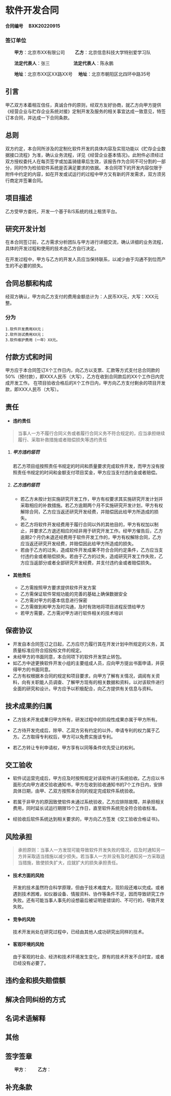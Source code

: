 # 软件开发合同

#### 合同编号 &emsp;BXK20220915

### 签订单位
&emsp;&emsp;**甲方**：北京市XX有限公司
&emsp;&emsp;**乙方**：北京信息科技大学特别爱学习队

&emsp;&emsp;**法定代表人**：张三
&emsp;&emsp;&emsp;&emsp;&emsp;**法定代表人**：陈永鹏

&emsp;&emsp;**地址**：北京市XX区XX路XX号
&emsp;**地址**：北京市朝阳区北四环中路35号

## 引言

甲乙双方本着相互信任，真诚合作的原则，经双方友好协商，就乙方向甲方提供《经营企业与贮存企业系统对接》定制开发及服务的相关事宜达成一致意见，特签订本合同，并达成一下合同条款。

## 总则

双方约定，本合同所涉及的定制化软件开发的具体内容及实现功能以《贮存企业数据接口流程》为准，确认业务流程，详见《经营企业基本情况》。此附件必须经过双方授权委托人在每页签字或加盖骑缝章后生效，该报告作为合同不可分割的一部分，同时作为检验软件系统是否满足要求的依据。
本合同项下的开发内容仅限于附件中约定的内容，如在开发或试运行的过程中甲方又有新的开发需求，双方须另行商定并签署合同。

## 项目描述

乙方受甲方委托，开发一个基于B/S系统的线上租赁平台。

## 研究开发计划

在本合同签订前，乙方需求分析团队与甲方进行详细交流，确认详细的业务流程，具体的开发过程和使用的技术由乙方自行决定。

在开发过程中，甲方与乙方的开发人员应当保持联系，以减少由于沟通不到位而产生的不必要的损失。

## 合同总额和构成

经双方确认，甲方向乙方支付的费用金额总计为：人民币XX元，大写：XXX元整。
### 分为
    1.软件开发费用XX元；
    2.软件测试费用XX元；
    3.软件维护费用（一年）XX元。

## 付款方式和时间

甲方应于本合同签订X个工作日内，向乙方以支票、汇款等方式支付总合同款的50%（预付款），即XXX人民币（大写），乙方在收到合同款后的XX个工作日内完成开发工作。
在项目验收合格后的X个工作日内，甲方向乙方支付剩余的项目开发款，即XXX人民币（大写）。


## 责任


* #### 违约责任
> 当事人一方不履行合同义务或者履行合同义务不符合规定的，应当承担继续履行、采取补救措施或者赔偿损失等违约责任
1. ##### 甲方违约惩罚
    
    若乙方项目组按照责任书规定的时间和质量要求完成软件开发，而甲方没有按照责任书规定的时间和金额支付项目奖金，甲方应当支付违约金或者赔偿。 
1. ##### 乙方违约惩罚

    - 若乙方未按计划实施研究开发工作，甲方有权要求其实施研究开发计划并采取相应的补救措施。若乙方逾期两个月不实施研究开发计划，甲方有权解除合同，乙方应当返还研究开发经费，并赔偿因此给甲方所造成的损失。
    - 若乙方将软件开发经费用于履行合同以外的其他目的，甲方有权加以制止，并要求乙方退还相应的经非用于研究开发工作。经甲方催告后，乙方逾期2个月仍未退还经费用于软件开发工作的，甲方有权解除合同，乙方应当返还研究开发经费，并赔偿因此给甲方所造成的损失。
    - 若由于乙方的过失，造成软件开发成果不符合合同约定条件，乙方应当支付违约金或者赔偿损失。若由于乙方的过失，造成研究开发工作失败，乙方应当返部分或者全部研究开发经费，并支付违约金或者赔偿损失。

* #### 其他责任
    
    - 乙方需按照甲方要求提供软件开发方案
    - 乙方需保证软件常规功能的完善的基础上确保数据安全
    - 乙方需对甲方的基本信息进行保密
    - 乙方需做到和甲方及时沟通，及时有效地将项目进程反馈给甲方
    - 若甲方需要，乙方需对甲方进行软件相关的技术培训

## 保密协议

* 开发自本合同签订之日起，乙方应尽力履行其在开发计划中所规定的义务，其质量标准应符合招投标文件的规定。
* 未经甲方的书面同意，本合同项下的软件开发禁止转包。
* 如乙方中途更换软件开发小组的主要组成人员，应向甲方提出书面申请，并获得甲方的书面同意。
* 乙方有权根据本合同的规定和项目要求，向甲方了解有关情况，调阅有关资料，向有关职能人员调查、了解甲方现有的相关数据和资料，以对该软件进行全面的研究和设计。甲方应予以积极配合，向乙方提供有关信息与资料。

## 技术成果的归属

- 乙方技术开发成果归甲方所有，研发过程中的阶段性成果亦属于甲方所有。

- 乙方待开发完成后，除甲、乙双方另有约定的以外，申请专利的权力属于乙方。乙方取得专利权后，甲方可以免费实施该专利。

- 若乙方转让专利申请权，甲方享有以同等条件优先受让的权利。

## 交工验收

- 软件试运营完成后，甲方应及时按照规定对该软件进行系统验收。乙方应以书面形式向甲方递交验收通知书，甲方在收到验收通知书的7个工作日内，安排具体日期，由甲、乙双方按照本合同的规定完成软件系统验收。

- 若属于非甲方的原因致使软件未通过系统验收，乙方应排除故障，并承担相关费用，同时延长试运行期限15个工作日，直至软件系统完全符合验收标准。

- 经验收后软件系统达到相关要求的，甲方向乙方签发《交工验收合格证书》。

## 风险承担

> 承担原则：当事人一方发现可能导致软件开发失败的情况，应及时通知另一方并采取适当措施以减少损失。若当事人一方并没有及时通知另一方采取适当措施，致使损失扩大，应就扩大的损失承担责任。

- #### 技术方面的风险

  开发的技术虽然符合科学原理，但由于技术难度大，现阶段还难以完成。或者遇到技术困难，如仪器设备、情报资料、协作等条件不足，因而导致研究工作失败。还有可能当事人事先的设想最后被证明是错误的、不可行的，导致开发失败。

- #### 竞争的风险

  技术开发尚处在研究过程中，已经由其他人成功研究出同样的技术。

- #### 客观环境的风险

  由于客观的社会、经济和技术环境发生变化，原有的技术开发不合时宜，或者已经没有必要了。


## 违约金和损失赔偿额

## 解决合同纠纷的方式

## 名词术语解释

## 其他

## 签字签章
&emsp;&emsp;**甲方**：
&emsp;&emsp;**乙方**：

## 补充条款